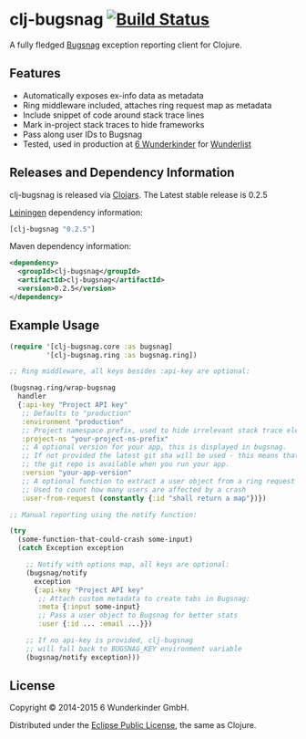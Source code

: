 

# clj-bugsnag [![Build Status](https://travis-ci.org/wunderlist/clj-bugsnag.svg)](https://travis-ci.org/wunderlist/clj-bugsnag)

A fully fledged [Bugsnag](https://bugsnag.com) exception reporting client for Clojure.


## Features

 - Automatically exposes ex-info data as metadata
 - Ring middleware included, attaches ring request map as metadata
 - Include snippet of code around stack trace lines
 - Mark in-project stack traces to hide frameworks
 - Pass along user IDs to Bugsnag
 - Tested, used in production at [6 Wunderkinder](http://www.6wunderkinder.com/) for [Wunderlist](https://www.wunderlist.com/)


## Releases and Dependency Information

clj-bugsnag is released via [Clojars](https://clojars.org/clj-bugsnag). The Latest stable release is 0.2.5

[Leiningen](https://github.com/technomancy/leiningen) dependency information:

```clojure
[clj-bugsnag "0.2.5"]
```

Maven dependency information:

```xml
<dependency>
  <groupId>clj-bugsnag</groupId>
  <artifactId>clj-bugsnag</artifactId>
  <version>0.2.5</version>
</dependency>
```


## Example Usage

```clojure
(require '[clj-bugsnag.core :as bugsnag]
         '[clj-bugsnag.ring :as bugsnag.ring])

;; Ring middleware, all keys besides :api-key are optional:

(bugsnag.ring/wrap-bugsnag
  handler
  {:api-key "Project API key"
   ;; Defaults to "production"
   :environment "production"
   ;; Project namespace prefix, used to hide irrelevant stack trace elements
   :project-ns "your-project-ns-prefix"
   ;; A optional version for your app, this is displayed in bugsnag.
   ;; If not provided the latest git sha will be used - this means that
   ;; the git repo is available when you run your app.
   :version "your-app-version"
   ;; A optional function to extract a user object from a ring request map
   ;; Used to count how many users are affected by a crash
   :user-from-request (constantly {:id "shall return a map"})})

;; Manual reporting using the notify function:

(try
  (some-function-that-could-crash some-input)
  (catch Exception exception

    ;; Notify with options map, all keys are optional:
    (bugsnag/notify
      exception
      {:api-key "Project API key"
       ;; Attach custom metadata to create tabs in Bugsnag:
       :meta {:input some-input}
       ;; Pass a user object to Bugsnag for better stats
       :user {:id ... :email ...}})

    ;; If no api-key is provided, clj-bugsnag
    ;; will fall back to BUGSNAG_KEY environment variable
    (bugsnag/notify exception)))
```


## License

Copyright © 2014-2015 6 Wunderkinder GmbH.

Distributed under the [Eclipse Public License](http://www.eclipse.org/legal/epl-v10.html), the same as Clojure.
